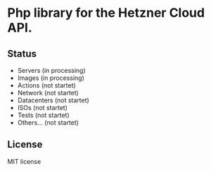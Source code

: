 # Php library for the Hetzner Cloud API.

## Status
  - Servers (in processing)
  - Images (in processing)
  - Actions (not startet)
  - Network (not startet)
  - Datacenters (not startet)
  - ISOs (not startet)
  - Tests (not startet)
  - Others... (not startet)
  
## License
MIT license

